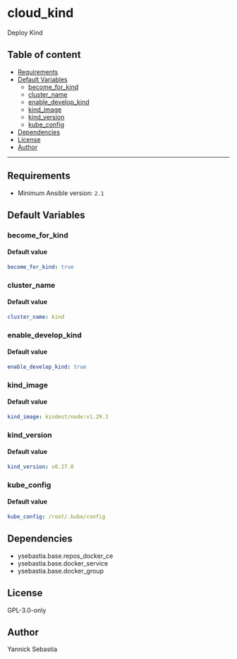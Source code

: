 # cloud_kind

Deploy Kind

## Table of content

- [Requirements](#requirements)
- [Default Variables](#default-variables)
  - [become_for_kind](#become_for_kind)
  - [cluster_name](#cluster_name)
  - [enable_develop_kind](#enable_develop_kind)
  - [kind_image](#kind_image)
  - [kind_version](#kind_version)
  - [kube_config](#kube_config)
- [Dependencies](#dependencies)
- [License](#license)
- [Author](#author)

---

## Requirements

- Minimum Ansible version: `2.1`

## Default Variables

### become_for_kind

#### Default value

```YAML
become_for_kind: true
```

### cluster_name

#### Default value

```YAML
cluster_name: kind
```

### enable_develop_kind

#### Default value

```YAML
enable_develop_kind: true
```

### kind_image

#### Default value

```YAML
kind_image: kindest/node:v1.29.1
```

### kind_version

#### Default value

```YAML
kind_version: v0.27.0
```

### kube_config

#### Default value

```YAML
kube_config: /root/.kube/config
```



## Dependencies

- ysebastia.base.repos_docker_ce
- ysebastia.base.docker_service
- ysebastia.base.docker_group

## License

GPL-3.0-only

## Author

Yannick Sebastia
